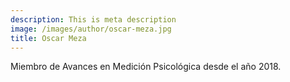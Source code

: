 ```yaml
---
description: This is meta description
image: /images/author/oscar-meza.jpg
title: Oscar Meza
---
```


Miembro de Avances en Medición Psicológica desde el año 2018.